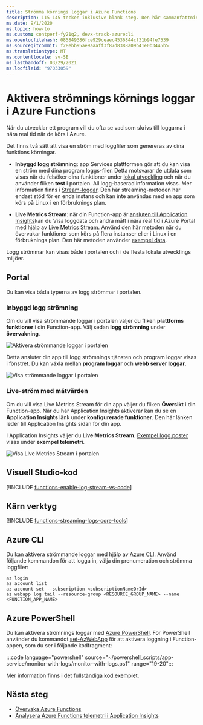 ```yaml
---
title: Strömma körnings loggar i Azure Functions
description: 115-145 tecken inklusive blank steg. Den här sammanfattningen visas i sökresultatet.
ms.date: 9/1/2020
ms.topic: how-to
ms.custom: contperf-fy21q2, devx-track-azurecli
ms.openlocfilehash: 085849386fce929ceaec4536844cf31b94fe7539
ms.sourcegitcommit: f28ebb95ae9aaaff3f87d8388a09b41e0b3445b5
ms.translationtype: MT
ms.contentlocale: sv-SE
ms.lasthandoff: 03/29/2021
ms.locfileid: "97033059"
---
```

# <a name="enable-streaming-execution-logs-in-azure-functions"></a>Aktivera strömnings körnings loggar i Azure Functions

När du utvecklar ett program vill du ofta se vad som skrivs till loggarna i nära real tid när de körs i Azure.

Det finns två sätt att visa en ström med loggfiler som genereras av dina funktions körningar.

* **Inbyggd logg strömning**: app Services plattformen gör att du kan visa en ström med dina program loggs-filer. Detta motsvarar de utdata som visas när du felsöker dina funktioner under [lokal utveckling](functions-develop-local.md) och när du använder fliken **test** i portalen. All logg-baserad information visas. Mer information finns i [Stream-loggar](../app-service/troubleshoot-diagnostic-logs.md#stream-logs). Den här streaming-metoden har endast stöd för en enda instans och kan inte användas med en app som körs på Linux i en förbruknings plan.

* **Live Metrics Stream**: när din Function-app är [ansluten till Application Insights](configure-monitoring.md#enable-application-insights-integration)kan du Visa loggdata och andra mått i nära real tid i Azure Portal med hjälp av [Live Metrics Stream](../azure-monitor/app/live-stream.md). Använd den här metoden när du övervakar funktioner som körs på flera instanser eller i Linux i en förbruknings plan. Den här metoden använder [exempel data](configure-monitoring.md#configure-sampling).

Logg strömmar kan visas både i portalen och i de flesta lokala utvecklings miljöer. 

## <a name="portal"></a>Portal

Du kan visa båda typerna av logg strömmar i portalen.

### <a name="built-in-log-streaming"></a>Inbyggd logg strömning

Om du vill visa strömmande loggar i portalen väljer du fliken **plattforms funktioner** i din Function-app. Välj sedan **logg strömning** under **övervakning**.

![Aktivera strömmande loggar i portalen](./media/functions-monitoring/enable-streaming-logs-portal.png)

Detta ansluter din app till logg strömnings tjänsten och program loggar visas i fönstret. Du kan växla mellan **program loggar** och **webb server loggar**.  

![Visa strömmande loggar i portalen](./media/functions-monitoring/streaming-logs-window.png)

### <a name="live-metrics-stream"></a>Live-ström med mätvärden

Om du vill visa Live Metrics Stream för din app väljer du fliken **Översikt** i din Function-app. När du har Application Insights aktiverar kan du se en **Application Insights** länk under **konfigurerade funktioner**. Den här länken leder till Application Insights sidan för din app.

I Application Insights väljer du **Live Metrics Stream**. [Exempel logg poster](configure-monitoring.md#configure-sampling) visas under **exempel telemetri**.

![Visa Live Metrics Stream i portalen](./media/functions-monitoring/live-metrics-stream.png) 

## <a name="visual-studio-code"></a>Visuell Studio-kod

[!INCLUDE [functions-enable-log-stream-vs-code](../../includes/functions-enable-log-stream-vs-code.md)]

## <a name="core-tools"></a>Kärn verktyg

[!INCLUDE [functions-streaming-logs-core-tools](../../includes/functions-streaming-logs-core-tools.md)]

## <a name="azure-cli"></a>Azure CLI

Du kan aktivera strömmande loggar med hjälp av [Azure CLI](/cli/azure/install-azure-cli). Använd följande kommandon för att logga in, välja din prenumeration och strömma loggfiler:

```azurecli
az login
az account list
az account set --subscription <subscriptionNameOrId>
az webapp log tail --resource-group <RESOURCE_GROUP_NAME> --name <FUNCTION_APP_NAME>
```

## <a name="azure-powershell"></a>Azure PowerShell

Du kan aktivera strömnings loggar med [Azure PowerShell](/powershell/azure/). För PowerShell använder du kommandot [set-AzWebApp](/powershell/module/az.websites/set-azwebapp) för att aktivera loggning i Function-appen, som du ser i följande kodfragment: 

:::code language="powershell" source="~/powershell_scripts/app-service/monitor-with-logs/monitor-with-logs.ps1" range="19-20":::

Mer information finns i det [fullständiga kod exemplet](../app-service/scripts/powershell-monitor.md#sample-script). 

## <a name="next-steps"></a>Nästa steg

+ [Övervaka Azure Functions](functions-monitoring.md)
+ [Analysera Azure Functions telemetri i Application Insights](analyze-telemetry-data.md)
